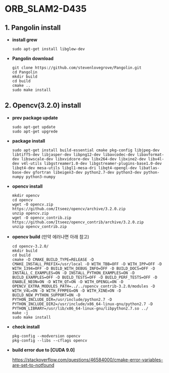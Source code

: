 # ORB_SLAM2-D435

## 1. Pangolin install
* __install grew__
    
      sudo apt-get install libglew-dev
* __Pangolin download__

      git clone https://github.com/stevenlovegrove/Pangolin.git
      cd Pangolin
      mkdir build
      cd build
      cmake ..
      sudo make install

## 2. Opencv(3.2.0) install 
* __prev package update__

      sudo apt-get update
      sudo apt-get upgrede
    
* __package install__
    
      sudo apt-get install build-essential cmake pkg-config libjpeg-dev libtiff5-dev libjasper-dev libpng12-dev libavcodec-dev libavformat-dev libswscale-dev libxvidcore-dev libx264-dev libxine2-dev libv4l-dev v4l-utils libgstreamer1.0-dev libgstreamer-plugins-base1.0-dev libqt4-dev mesa-utils libgl1-mesa-dri libqt4-opengl-dev libatlas-base-dev gfortran libeigen3-dev python2.7-dev python3-dev python-numpy python3-numpy
      
* __opencv install__

      mkdir opencv
      cd opencv
      wget -O opencv.zip https://github.com/Itseez/opencv/archive/3.2.0.zip
      unzip opencv.zip
      wget -O opencv_contrib.zip https://github.com/Itseez/opencv_contrib/archive/3.2.0.zip
      unzip opencv_contrib.zip
      
* __opencv build__ (만약 에러나면 아래 참고)

      cd opencv-3.2.0/
      mkdir build
      cd build
      cmake -D CMAKE_BUILD_TYPE=RELEASE -D CMAKE_INSTALL_PREFIX=/usr/local -D WITH_TBB=OFF -D WITH_IPP=OFF -D WITH_1394=OFF -D BUILD_WITH_DEBUG_INFO=OFF -D BUILD_DOCS=OFF -D INSTALL_C_EXAMPLES=ON -D INSTALL_PYTHON_EXAMPLES=ON -D BUILD_EXAMPLES=OFF -D BUILD_TESTS=OFF -D BUILD_PERF_TESTS=OFF -D ENABLE_NEON=ON -D WITH_QT=ON -D WITH_OPENGL=ON -D OPENCV_EXTRA_MODULES_PATH=../../opencv_contrib-3.2.0/modules -D WITH_V4L=ON -D WITH_FFMPEG=ON -D WITH_XINE=ON -D BUILD_NEW_PYTHON_SUPPORT=ON -D PYTHON_INCLUDE_DIR=/usr/include/python2.7 -D PYTHON_INCLUDE_DIR2=/usr/include/x86_64-linux-gnu/python2.7 -D PYTHON_LIBRARY=/usr/lib/x86_64-linux-gnu/libpython2.7.so ../
      make -j
      sudo make install
      
* __check install__
      
      pkg-config --modversion opencv
      pkg-config --libs --cflags opencv
      
* __build error due to [CUDA 9.0]__

     https://stackoverflow.com/questions/46584000/cmake-error-variables-are-set-to-notfound
      
